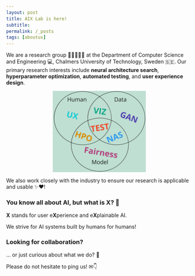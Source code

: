 ```yaml
---
layout: post
title: AIX Lab is here!
subtitle:
permalink: /_posts
tags: [aboutus]
---
```


We are a research group 🧑🏻‍🤝‍🧑🏾 at the Department of Computer Science and Engineering 💻, Chalmers University of Technology, Sweden 🇸🇪. Our primary research interests include **neural architecture search**, **hyperparameter optimization**, **automated testing**, and **user experience design**.

<img title="Our research interests" src="/assets/img/focus.jpg" alt="Three circles: human, data and model." style="width: 40%; display: block; margin-left: auto; margin-right: auto; width: 50%;"/>

We also work closely with the industry to ensure our research is applicable and usable ✨❤!️

### You know all about AI, but what is X? 🧐

**X** stands for user e**X**perience and e**X**plainable AI.

We strive for AI systems built by humans for humans!

### Looking for collaboration?

... or just curious about what we do? 👀

Please do not hesitate to ping us! ✉👇
